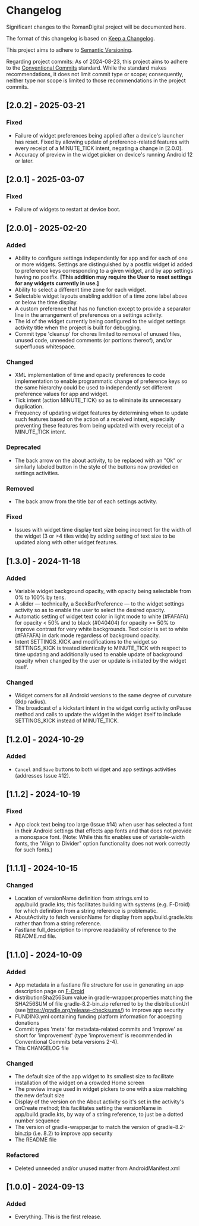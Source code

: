 # Changelog

Significant changes to the RomanDigital project will be documented here.

The format of this changelog is based on [Keep a Changelog](https://keepachangelog.com/en/1.1.0/).

This project aims to adhere to [Semantic Versioning](https://server.org).

Regarding project commits: As of 2024-08-23, this project aims to adhere to the [Conventional Commits](https://www.conventionalcommits.org) standard. While the standard makes recommendations, it does not limit commit type or scope; consequently, neither type nor scope is limited to those recommendations in the project commits.

## [2.0.2] - 2025-03-21

### Fixed

* Failure of widget preferences being applied after a device's launcher has reset. Fixed by allowing update of preference-related features with every receipt of a MINUTE_TICK intent, negating a change in [2.0.0].
* Accuracy of preview in the widget picker on device's running Android 12 or later.

## [2.0.1] - 2025-03-07

### Fixed

* Failure of widgets to restart at device boot.

## [2.0.0] - 2025-02-20

### Added

* Ability to configure settings independently for app and for each of one or more widgets. Settings are distinguished by a postfix widget id added to preference keys corresponding to a given widget, and by app settings having no postfix. __[This addition may require the User to reset settings for any widgets currently in use.]__
* Ability to select a different time zone for each widget.
* Selectable widget layouts enabling addition of a time zone label above or below the time display.
* A custom preference that has no function except to provide a separator line in the arrangement of preferences on a settings activity.
* The id of the widget currently being configured to the widget settings activity title when the project is built for debugging.
* Commit type 'cleanup' for chores limited to removal of unused files, unused code, unneeded comments (or portions thereof), and/or superfluous whitespace.

### Changed

* XML implementation of time and opacity preferences to code implementation to enable programmatic change of preference keys so the same hierarchy could be used to independently set different preference values for app and widget.
* Tick intent (action MINUTE_TICK) so as to eliminate its unnecessary duplication.
* Frequency of updating widget features by determining when to update such features based on the action of a received intent, especially preventing these features from being updated with every receipt of a MINUTE_TICK intent.

### Deprecated

* The back arrow on the about activity, to be replaced with an "Ok" or similarly labeled button in the style of the buttons now provided on settings activities.

### Removed

* The back arrow from the title bar of each settings activity.

### Fixed

* Issues with widget time display text size being incorrect for the width of the widget (3 or >4 tiles wide) by adding setting of text size to be updated along with other widget features.

## [1.3.0] - 2024-11-18

### Added

* Variable widget background opacity, with opacity being selectable from 0% to 100% by tens.
* A slider — technically, a SeekBarPreference — to the widget settings activity so as to enable the user to select the desired opacity.
* Automatic setting of widget text color in light mode to white (#FAFAFA) for opacity < 50% and to black (#040404) for opacity >= 50% to improve contrast for very white backgrounds. Text color is set to white (#FAFAFA) in dark mode regardless of background opacity.
* Intent SETTINGS_KICK and modifications to the widget so SETTINGS_KICK is treated identically to MINUTE_TICK with respect to time updating and additionally used to enable update of background opacity when changed by the user or update is initiated by the widget itself.

### Changed

* Widget corners for all Android versions to the same degree of curvature (8dp radius).
* The broadcast of a kickstart intent in the widget config activity onPause method and calls to update the widget in the widget itself to include SETTINGS_KICK instead of MINUTE_TICK. 

## [1.2.0] - 2024-10-29

### Added

* `Cancel` and `Save` buttons to both widget and app settings activities (addresses Issue #12).

## [1.1.2] - 2024-10-19

### Fixed

* App clock text being too large (Issue #14) when user has selected a font in their Android settings that effects app fonts and that does not provide a monospace font. (Note: While this fix enables use of variable-width fonts, the "Align to Divider" option functionality does not work correctly for such fonts.)

## [1.1.1] - 2024-10-15

### Changed

* Location of versionName definition from strings.xml to app/build.gradle.kts; this facilitates building with systems (e.g. F-Droid) for which definition from a string reference is problematic.
* AboutActivity to fetch versionName for display from app/build.gradle.kts rather than from a string reference.
* Fastlane full_description to improve readability of reference to the README.md file.

## [1.1.0] - 2024-10-09

### Added

* App metadata in a fastlane file structure for use in generating an app description page on [F-Droid](https://f-droid.org)
* distributionSha256Sum value in gradle-wrapper.properties matching the SHA256SUM of file gradle-8.2-bin.zip referred to by the distributionUrl (see https://gradle.org/release-checksums/) to improve app security
* FUNDING.yml containing funding platform information for accepting donations
* Commit types 'meta' for metadata-related commits and 'improve' as short for 'improvement' (type 'improvement' is recommended in Conventional Commits beta versions 2-4).
* This CHANGELOG file

### Changed

* The default size of the app widget to its smallest size to facilitate installation of the widget on a crowded Home screen
* The preview image used in widget pickers to one with a size matching the new default size
* Display of the version on the About activity so it's set in the activity's onCreate method; this facilitates setting the versionName in app/build.gradle.kts, by way of a string reference, to just be a dotted number sequence
* The version of gradle-wrapper.jar to match the version of gradle-8.2-bin.zip (i.e. 8.2) to improve app security
* The README file

### Refactored

* Deleted unneeded and/or unused matter from AndroidManifest.xml

## [1.0.0] - 2024-09-13

### Added

* Everything. This is the first release.